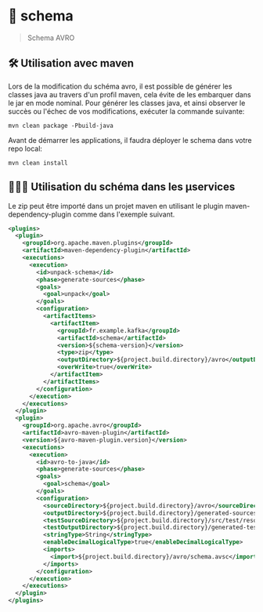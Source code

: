 # 📖 schema

> Schema AVRO

## 🛠️ Utilisation avec maven

Lors de la modification du schéma avro, il est possible de générer les classes java au travers d'un profil maven, cela évite de les embarquer dans le jar en mode nominal.
Pour générer les classes java, et ainsi observer le succès ou l'échec de vos modifications, exécuter la commande suivante:

````shell
mvn clean package -Pbuild-java
````

Avant de démarrer les applications, il faudra déployer le schema dans votre repo local:
```shell
mvn clean install
```

## 🦸🏻‍♂️ Utilisation du schéma dans les µservices

Le zip peut être importé dans un projet maven en utilisant le plugin maven-dependency-plugin comme dans l'exemple suivant.<br/>

```xml
<plugins>
  <plugin>
    <groupId>org.apache.maven.plugins</groupId>
    <artifactId>maven-dependency-plugin</artifactId>
    <executions>
      <execution>
        <id>unpack-schema</id>
        <phase>generate-sources</phase>
        <goals>
          <goal>unpack</goal>
        </goals>
        <configuration>
          <artifactItems>
            <artifactItem>
              <groupId>fr.example.kafka</groupId>
              <artifactId>schema</artifactId>
              <version>${schema-version}</version>
              <type>zip</type>
              <outputDirectory>${project.build.directory}/avro</outputDirectory>
              <overWrite>true</overWrite>
            </artifactItem>
          </artifactItems>
        </configuration>
      </execution>
    </executions>
  </plugin>
  <plugin>
    <groupId>org.apache.avro</groupId>
    <artifactId>avro-maven-plugin</artifactId>
    <version>${avro-maven-plugin.version}</version>
    <executions>
      <execution>
        <id>avro-to-java</id>
        <phase>generate-sources</phase>
        <goals>
          <goal>schema</goal>
        </goals>
        <configuration>
          <sourceDirectory>${project.build.directory}/avro</sourceDirectory>
          <outputDirectory>${project.build.directory}/generated-sources/avro</outputDirectory>
          <testSourceDirectory>${project.build.directory}/src/test/resources/avro/</testSourceDirectory>
          <testOutputDirectory>${project.build.directory}/generated-test-sources/avro</testOutputDirectory>
          <stringType>String</stringType>
          <enableDecimalLogicalType>true</enableDecimalLogicalType>
          <imports>
            <import>${project.build.directory}/avro/schema.avsc</import>
          </imports>
        </configuration>
      </execution>
    </executions>
  </plugin>
</plugins>
```